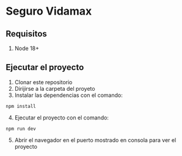 # Seguro Vidamax

## Requisitos
1. Node 18+

## Ejecutar el proyecto
1. Clonar este repositorio
2. Dirijirse a la carpeta del proyeto
3. Instalar las dependencias con el comando: 
```
npm install
```
4. Ejecutar el proyecto con el comando:
```
npm run dev
```
5. Abrir el navegador en el puerto mostrado en consola para ver el proyecto